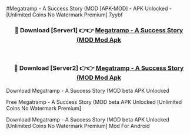 #Megatramp - A Success Story (MOD [APK-MOD] - APK Unlocked - [Unlimited Coins No Watermark Premium] 7yybf



<div align="center">

<h3>🔴 Download [Server1] 👉👉 <a href="https://momento.my/?title=Megatramp_-_A_Success_Story_(MOD">Megatramp - A Success Story (MOD Mod Apk</a></h3><br>

<h3>🔴 Download [Server2] 👉👉 <a href="https://momento.my/?title=Megatramp_-_A_Success_Story_(MOD">Megatramp - A Success Story (MOD Mod Apk</a></h3>
</div>



Download Megatramp - A Success Story (MOD beta APK Unlocked

Free Megatramp - A Success Story (MOD beta APK Unlocked [Unlimited Coins No Watermark Premium]

Download Megatramp - A Success Story (MOD beta APK Unlocked [Unlimited Coins No Watermark Premium] Mod For Android
